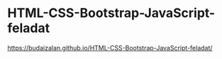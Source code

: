 # HTML-CSS-Bootstrap-JavaScript-feladat
https://budaizalan.github.io/HTML-CSS-Bootstrap-JavaScript-feladat/
